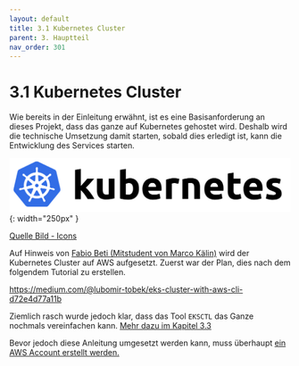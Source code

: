 ```yaml
---
layout: default
title: 3.1 Kubernetes Cluster
parent: 3. Hauptteil
nav_order: 301
---
```


# 3.1 Kubernetes Cluster

Wie bereits in der Einleitung erwähnt, ist es eine Basisanforderung an dieses Projekt, dass das ganze auf Kubernetes gehostet wird.
Deshalb wird die technische Umsetzung damit starten, sobald dies erledigt ist, kann die Entwicklung des Services starten.

![Kubernetes](../ressources/images/kubernetes/logo.png){: width="250px" }

[Quelle Bild - Icons](../anhang/600-quellen.html#64-icons)

Auf Hinweis von [Fabio Beti (Mitstudent von Marco Kälin)](https://github.com/fo-b) wird der Kubernetes Cluster auf AWS aufgesetzt.
Zuerst war der Plan, dies nach dem folgendem Tutorial zu erstellen.

<https://medium.com/@lubomir-tobek/eks-cluster-with-aws-cli-d72e4d77a11b>

Ziemlich rasch wurde jedoch klar, dass das Tool `EKSCTL` das Ganze nochmals vereinfachen kann.
[Mehr dazu im Kapitel 3.3](./303-cluster-erstellen.html)

Bevor jedoch diese Anleitung umgesetzt werden kann, muss überhaupt [ein AWS Account erstellt werden.](./302-aws-informationen.html)
